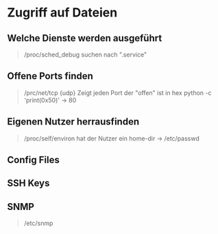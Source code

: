 # Zugriff auf Dateien

## Welche Dienste werden ausgeführt
> /proc/sched_debug 
> suchen nach ".service"

## Offene Ports finden
> /prc/net/tcp {udp}
> Zeigt jeden Port der "offen" ist in hex
> python -c 'print(0x50)'  ->  80

## Eigenen Nutzer herrausfinden
> /proc/self/environ
> hat der Nutzer ein home-dir -> /etc/passwd

## Config Files


## SSH Keys


## SNMP
> /etc/snmp

